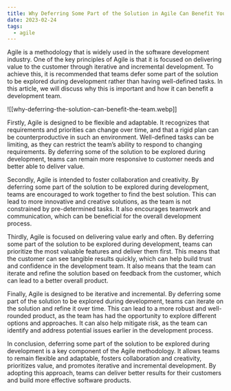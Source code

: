 ```yaml
---
title: Why Deferring Some Part of the Solution in Agile Can Benefit Your Development Team
date: 2023-02-24
tags:
  - agile
---
```


Agile is a methodology that is widely used in the software development industry. One of the key principles of Agile is that it is focused on delivering value to the customer through iterative and incremental development. To achieve this, it is recommended that teams defer some part of the solution to be explored during development rather than having well-defined tasks. In this article, we will discuss why this is important and how it can benefit a development team.

![[why-deferring-the-solution-can-benefit-the-team.webp]]

Firstly, Agile is designed to be flexible and adaptable. It recognizes that requirements and priorities can change over time, and that a rigid plan can be counterproductive in such an environment. Well-defined tasks can be limiting, as they can restrict the team’s ability to respond to changing requirements. By deferring some of the solution to be explored during development, teams can remain more responsive to customer needs and better able to deliver value.

Secondly, Agile is intended to foster collaboration and creativity. By deferring some part of the solution to be explored during development, teams are encouraged to work together to find the best solution. This can lead to more innovative and creative solutions, as the team is not constrained by pre-determined tasks. It also encourages teamwork and communication, which can be beneficial for the overall development process.

Thirdly, Agile is focused on delivering value early and often. By deferring some part of the solution to be explored during development, teams can prioritize the most valuable features and deliver them first. This means that the customer can see tangible results quickly, which can help build trust and confidence in the development team. It also means that the team can iterate and refine the solution based on feedback from the customer, which can lead to a better overall product.

Finally, Agile is designed to be iterative and incremental. By deferring some part of the solution to be explored during development, teams can iterate on the solution and refine it over time. This can lead to a more robust and well-rounded product, as the team has had the opportunity to explore different options and approaches. It can also help mitigate risk, as the team can identify and address potential issues earlier in the development process.

In conclusion, deferring some part of the solution to be explored during development is a key component of the Agile methodology. It allows teams to remain flexible and adaptable, fosters collaboration and creativity, prioritizes value, and promotes iterative and incremental development. By adopting this approach, teams can deliver better results for their customers and build more effective software products.
